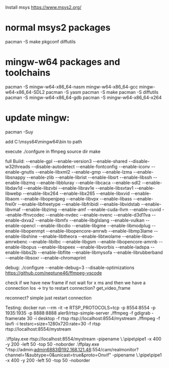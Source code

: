 


Install msys https://www.msys2.org/

# normal msys2 packages
pacman -S make pkgconf diffutils

# mingw-w64 packages and toolchains
pacman -S mingw-w64-x86_64-nasm mingw-w64-x86_64-gcc mingw-w64-x86_64-SDL2
pacman -S yasm
pacman -S make
pacman -S diffutils
pacman -S mingw-w64-x86_64-gdb
pacman -S mingw-w64-x86_64-x264

# update mingw:
pacman -Suy

add C:\msys64\mingw64\bin to path

execute ./confgure in ffmpeg source dir
make

full Build: 
    --enable-gpl --enable-version3 --enable-shared --disable-w32threads --disable-autodetect --enable-fontconfig  --enable-iconv --enable-gnutls --enable-libxml2 --enable-gmp --enable-lzma --enable-libsnappy --enable-zlib --enable-librist --enable-libsrt --enable-libssh --enable-libzmq --enable-libbluray --enable-libcaca --enable-sdl2 --enable-libdav1d --enable-libzvbi --enable-librav1e --enable-libsvtav1 --enable-libwebp --enable-libx264 --enable-libx265 --enable-libxvid --enable-libaom --enable-libopenjpeg --enable-libvpx --enable-libass --enable-frei0r --enable-libfreetype --enable-libfribidi --enable-libvidstab --enable-libvmaf --enable-libzimg --enable-amf --enable-cuda-llvm --enable-cuvid --enable-ffnvcodec --enable-nvdec --enable-nvenc --enable-d3d11va --enable-dxva2 --enable-libmfx --enable-libglslang --enable-vulkan --enable-opencl --enable-libcdio --enable-libgme --enable-libmodplug --enable-libopenmpt --enable-libopencore-amrwb --enable-libmp3lame --enable-libshine --enable-libtheora --enable-libtwolame --enable-libvo-amrwbenc --enable-libilbc --enable-libgsm --enable-libopencore-amrnb --enable-libopus --enable-libspeex --enable-libvorbis --enable-ladspa --enable-libbs2b --enable-libflite --enable-libmysofa --enable-librubberband --enable-libsoxr --enable-chromaprint



debug:  ./configure --enable-debug=3 --disable-optimizations
https://github.com/neptune46/ffmpeg-vscode



check if we have new frame if not wait for x ms and then we have a connection los -> try to restart connection?
get_video_frame

reconnect? simple just restart connection


Testing:
docker run --rm -it -e RTSP_PROTOCOLS=tcp -p 8554:8554 -p 1935:1935 -p 8888:8888 aler9/rtsp-simple-server
./ffmpeg -f gdigrab -framerate 30 -i desktop -f rtsp rtsp://localhost:8554/mystream
./ffmpeg -f lavfi -i testsrc=size=1280x720:rate=30 -f rtsp rtsp://localhost:8554/mystream

.\ffplay.exe rtsp://localhost:8554/mystream -pipename \\.\\pipe\\pipe1 -x 400 -y 200 -left 50 -top 50 -noborder
.\ffplay.exe "rtsp://admin:admin6883@192.168.121.48:554/cam/realmonitor?channel=1&subtype=0&unicast=true&proto=Onvif" -pipename \\.\\pipe\\pipe1 -x 400 -y 200 -left 50 -top 50 -noborder